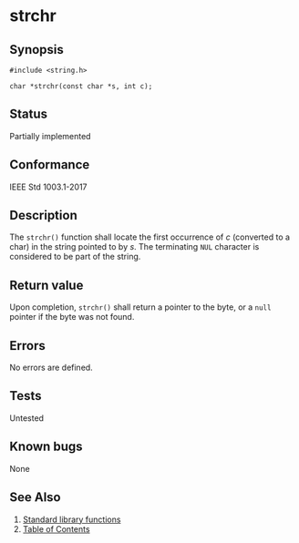 # strchr

## Synopsis

`#include <string.h>`

`char *strchr(const char *s, int c);`

## Status

Partially implemented

## Conformance

IEEE Std 1003.1-2017

## Description

The `strchr()` function shall locate the first occurrence of _c_ (converted to a char) in the string pointed to
by _s_. The terminating `NUL` character is considered to be part of the string.

## Return value

Upon completion, `strchr()` shall return a pointer to the byte, or a `null` pointer if the byte was not found.

## Errors

No errors are defined.

## Tests

Untested

## Known bugs

None

## See Also

1. [Standard library functions](../functions.md)
2. [Table of Contents](../../../README.md)

